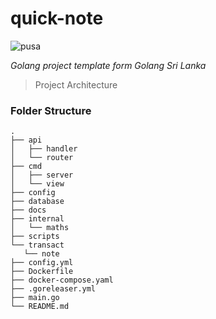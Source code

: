 # quick-note

![pusa](https://media1.tenor.com/images/7ff624893dbbc66b7b496c95fb020278/tenor.gif?itemid=13131512)

_Golang project template form Golang Sri Lanka_ 

> Project Architecture
### Folder Structure

    .
    ├── api
    │   ├── handler
    │   └── router
    ├── cmd
    │   ├── server
    │   └── view
    ├── config
    ├── database
    ├── docs
    ├── internal
    │   └── maths
    ├── scripts
    └── transact
       └── note
    ├── config.yml
    ├── Dockerfile
    ├── docker-compose.yaml
    ├── .goreleaser.yml
    ├── main.go
    └── README.md

